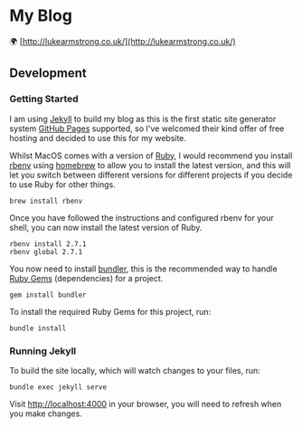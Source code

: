 # My Blog

🌍 [http://lukearmstrong.co.uk/](http://lukearmstrong.co.uk/)


## Development

### Getting Started

I am using [Jekyll](https://jekyllrb.com/) to build my blog as this is the first static site generator system [GitHub Pages](https://pages.github.com/) supported, so I've welcomed their kind offer of free hosting and decided to use this for my website.

Whilst MacOS comes with a version of [Ruby](https://www.ruby-lang.org/en/), I would recommend you install [rbenv](https://github.com/rbenv/rbenv) using [homebrew](https://brew.sh/) to allow you to install the latest version, and this will let you switch between different versions for different projects if you decide to use Ruby for other things.

```
brew install rbenv
```

Once you have followed the instructions and configured rbenv for your shell, you can now install the latest version of Ruby.

```
rbenv install 2.7.1
rbenv global 2.7.1
```

You now need to install [bundler](https://bundler.io/), this is the recommended way to handle [Ruby Gems](https://rubygems.org/) (dependencies) for a project.

```
gem install bundler
```

To install the required Ruby Gems for this project, run:

```
bundle install
```

### Running Jekyll

To build the site locally, which will watch changes to your files, run:

```
bundle exec jekyll serve
```

Visit [http://localhost:4000](http://localhost:4000/) in your browser, you will need to refresh when you make changes.
